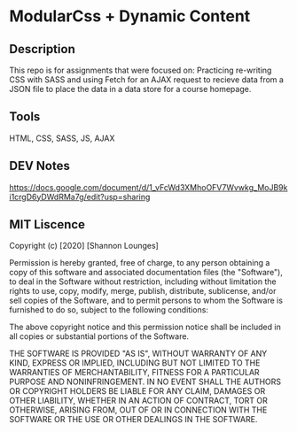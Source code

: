 # ModularCss + Dynamic Content

## Description

This repo is for assignments that were focused on:
Practicing re-writing CSS with SASS and using Fetch for an AJAX request to recieve data from a JSON file
to place the data in a data store for a course homepage.

## Tools
HTML, CSS, SASS, JS, AJAX

## DEV Notes
https://docs.google.com/document/d/1_vFcWd3XMhoOFV7Wvwkg_MoJB9ki1crgD6yDWdRMa7g/edit?usp=sharing

## MIT Liscence

Copyright (c) [2020] [Shannon Lounges]

Permission is hereby granted, free of charge, to any person obtaining a copy of this software and associated documentation files (the "Software"), to deal in the Software without restriction, including without limitation the rights to use, copy, modify, merge, publish, distribute, sublicense, and/or sell copies of the Software, and to permit persons to whom the Software is furnished to do so, subject to the following conditions:

The above copyright notice and this permission notice shall be included in all copies or substantial portions of the Software.

THE SOFTWARE IS PROVIDED "AS IS", WITHOUT WARRANTY OF ANY KIND, EXPRESS OR IMPLIED, INCLUDING BUT NOT LIMITED TO THE WARRANTIES OF MERCHANTABILITY, FITNESS FOR A PARTICULAR PURPOSE AND NONINFRINGEMENT. IN NO EVENT SHALL THE AUTHORS OR COPYRIGHT HOLDERS BE LIABLE FOR ANY CLAIM, DAMAGES OR OTHER LIABILITY, WHETHER IN AN ACTION OF CONTRACT, TORT OR OTHERWISE, ARISING FROM, OUT OF OR IN CONNECTION WITH THE SOFTWARE OR THE USE OR OTHER DEALINGS IN THE SOFTWARE.

